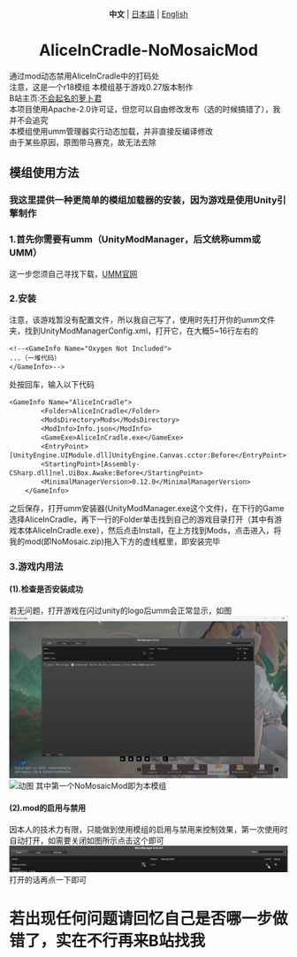 <div align="center">
<strong>中文</strong> | 
<a href="https://github.com/Harrot114514/AliceInCradle-NoMosaicMod/blob/main/language-readme/readme_JP.md">日本語</a> | 
<a href="https://github.com/Harrot114514/AliceInCradle-NoMosaicMod/blob/main/language-readme/readme_EN.md">English</a>
</div>

# <div align="center" >AliceInCradle-NoMosaicMod</div>
通过mod动态禁用AliceInCradle中的打码处  
注意，这是一个r18模组
本模组基于游戏0.27版本制作  
B站主页:[不会起名的萝卜君](https://space.bilibili.com/1732976071?spm_id_from=333.1007.0.0)  
本项目使用Apache-2.0许可证，但您可以自由修改发布（选的时候搞错了），我并不会追究  
本模组使用umm管理器实行动态加载，并非直接反编译修改  
由于某些原因，原图带马赛克，故无法去除
## 模组使用方法
### 我这里提供一种更简单的模组加载器的安装，因为游戏是使用Unity引擎制作
### 1.首先你需要有umm（UnityModManager，后文统称umm或UMM）
这一步您须自己寻找下载，[UMM官网](https://www.nexusmods.com/site/mods/21)
### 2.安装
注意，该游戏暂没有配置文件，所以我自己写了，使用时先打开你的umm文件夹，找到UnityModManagerConfig.xml，打开它，在大概5~16行左右的	
~~~
<!--<GameInfo Name="Oxygen Not Included">
...（一堆代码）
</GameInfo>-->
~~~
处按回车，输入以下代码
~~~
<GameInfo Name="AliceInCradle">
		<Folder>AliceInCradle</Folder>
		<ModsDirectory>Mods</ModsDirectory>
		<ModInfo>Info.json</ModInfo>
		<GameExe>AliceInCradle.exe</GameExe>
		<EntryPoint>[UnityEngine.UIModule.dll]UnityEngine.Canvas.cctor:Before</EntryPoint>
		<StartingPoint>[Assembly-CSharp.dll]nel.UiBox.Awake:Before</StartingPoint>
		<MinimalManagerVersion>0.12.0</MinimalManagerVersion>
	</GameInfo>
~~~
之后保存，打开umm安装器(UnityModManager.exe这个文件)，在下行的Game选择AliceInCradle，再下一行的Folder单击找到自己的游戏目录打开（其中有游戏本体AliceInCradle.exe），然后点击Install，在上方找到Mods，点击进入，将我的mod(即NoMosaic.zip)拖入下方的虚线框里，即安装完毕
### 3.游戏内用法
#### (1).检查是否安装成功
若无问题，打开游戏在闪过unity的logo后umm会正常显示，如图
![图1](https://github.com/Harrot114514/AliceInCradle-NoMosaicMod/blob/main/images/1.png)
![动图](https://github.com/Harrot114514/AliceInCradle-NoMosaicMod/blob/main/images/202505280132%20(1).gif)
其中第一个NoMosaicMod即为本模组
#### (2).mod的启用与禁用
因本人的技术力有限，只能做到使用模组的启用与禁用来控制效果，第一次使用时自动打开，如需要关闭如图所示点击这个即可
![图2](https://github.com/Harrot114514/AliceInCradle-NoMosaicMod/blob/main/images/3.png)
打开的话再点一下即可
# 若出现任何问题请回忆自己是否哪一步做错了，实在不行再来B站找我
